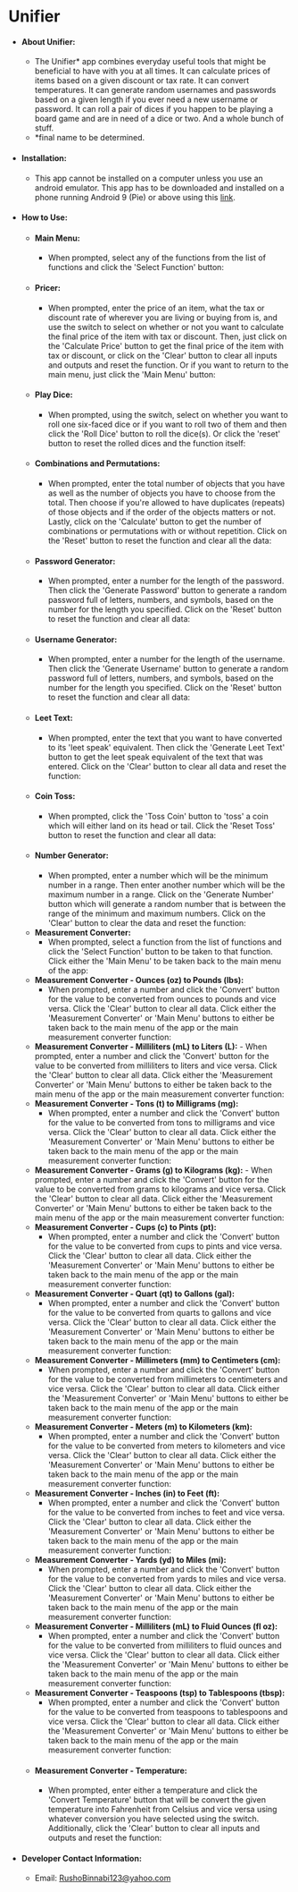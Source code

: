 # Unifier

- #### About Unifier:
	- The Unifier* app combines everyday useful tools that might be beneficial to have with you at all times. It can calculate prices of items based on a given discount or tax rate. It can convert temperatures. It can generate random usernames and passwords based on a given length if you ever need a new username or password. It can roll a pair of dices if you happen to be playing a board game and are in need of a dice or two. And a whole bunch of stuff.
	- *final name to be determined.
- #### Installation:
	- This app cannot be installed on a computer unless you use an android emulator. This app has to be downloaded and installed on a phone running Android 9 (Pie) or above using this [link](https://play.google.com/store/apps/details?id=rusho.app.unifer).

- #### How to Use:
	- #### Main Menu:
		- When prompted, select any of the functions from the list of functions and click the 'Select Function' button:
	- #### Pricer:
		- When prompted, enter the price of an item, what the tax or discount rate of wherever you are living or buying from is, and use the switch to select on whether or not you want to calculate the final price of the item with tax or discount. Then, just click on the 'Calculate Price' button to get the final price of the item with tax or discount, or click on the 'Clear' button to clear all inputs and outputs and reset the function. Or if you want to return to the main menu, just click the 'Main Menu' button:
	- #### Play Dice:
		- When prompted, using the switch, select on whether you want to roll one six-faced dice or if you want to roll two of them and then click the 'Roll Dice' button to roll the dice(s). Or click the 'reset' button to reset the rolled dices and the function itself:
	- #### Combinations and Permutations:
		- When prompted, enter the total number of objects that you have as well as the number of objects you have to choose from the total. Then choose if you're allowed to have duplicates (repeats) of those objects and if the order of the objects matters or not. Lastly, click on the 'Calculate' button to get the number of combinations or permutations with or without repetition. Click on the 'Reset' button to reset the function and clear all the data:
	- #### Password Generator:
		- When prompted, enter a number for the length of the password. Then click the 'Generate Password' button to generate a random password full of letters, numbers, and symbols, based on the number for the length you specified. Click on the 'Reset' button to reset the function and clear all data:
	- #### Username Generator:
		- When prompted, enter a number for the length of the username. Then click the 'Generate Username' button to generate a random password full of letters, numbers, and symbols, based on the number for the length you specified. Click on the 'Reset' button to reset the function and clear all data:
	- #### Leet Text:
		- When prompted, enter the text that you want to have converted to its 'leet speak' equivalent. Then click the 'Generate Leet Text' button to get the leet speak equivalent of the text that was entered. Click on the 'Clear' button to clear all data and reset the function:
	- #### Coin Toss:
		- When prompted, click the 'Toss Coin' button to 'toss' a coin which will either land on its head or tail. Click the 'Reset Toss' button to reset the function and clear all data:
	- #### Number Generator:
		- When prompted, enter a number which will be the minimum number in a range. Then enter another number which will be the maximum number in a range. Click on the 'Generate Number' button which will generate a random number that is between the range of the minimum and maximum numbers. Click on the 'Clear' button to clear the data and reset the function:
	- **Measurement Converter:**
		- When prompted, select a function from the list of functions and click the 'Select Function' button to be taken to that function. Click either the 'Main Menu' to be taken back to the main menu of the app:
	- **Measurement Converter - Ounces (oz) to Pounds (lbs):**
		- When prompted, enter a number and click the 'Convert' button for the value to be converted from ounces to pounds and vice versa. Click the 'Clear' button to clear all data. Click either the 'Measurement Converter' or 'Main Menu' buttons to either be taken back to the main menu of the app or the main measurement converter function:
	- **Measurement Converter - Milliliters (mL) to Liters (L):**
			- When prompted, enter a number and click the 'Convert' button for the value to be converted from milliliters to liters and vice versa. Click the 'Clear' button to clear all data. Click either the 'Measurement Converter' or 'Main Menu' buttons to either be taken back to the main menu of the app or the main measurement converter function:
	- **Measurement Converter - Tons (t) to Milligrams (mg):**
		- When prompted, enter a number and click the 'Convert' button for the value to be converted from tons to milligrams and vice versa. Click the 'Clear' button to clear all data. Click either the 'Measurement Converter' or 'Main Menu' buttons to either be taken back to the main menu of the app or the main measurement converter function:
	- **Measurement Converter - Grams (g) to Kilograms (kg):**
			- When prompted, enter a number and click the 'Convert' button for the value to be converted from grams to kilograms and vice versa. Click the 'Clear' button to clear all data. Click either the 'Measurement Converter' or 'Main Menu' buttons to either be taken back to the main menu of the app or the main measurement converter function:
	- **Measurement Converter - Cups (c) to Pints (pt):**
		- When prompted, enter a number and click the 'Convert' button for the value to be converted from cups to pints and vice versa. Click the 'Clear' button to clear all data. Click either the 'Measurement Converter' or 'Main Menu' buttons to either be taken back to the main menu of the app or the main measurement converter function:
	- **Measurement Converter - Quart (qt) to Gallons (gal):**
		- When prompted, enter a number and click the 'Convert' button for the value to be converted from quarts to gallons and vice versa. Click the 'Clear' button to clear all data. Click either the 'Measurement Converter' or 'Main Menu' buttons to either be taken back to the main menu of the app or the main measurement converter function:
	- **Measurement Converter - Millimeters (mm) to Centimeters (cm):**
		- When prompted, enter a number and click the 'Convert' button for the value to be converted from millimeters to centimeters and vice versa. Click the 'Clear' button to clear all data. Click either the 'Measurement Converter' or 'Main Menu' buttons to either be taken back to the main menu of the app or the main measurement converter function:
	- **Measurement Converter - Meters (m) to Kilometers (km):**
		- When prompted, enter a number and click the 'Convert' button for the value to be converted from meters to kilometers and vice versa. Click the 'Clear' button to clear all data. Click either the 'Measurement Converter' or 'Main Menu' buttons to either be taken back to the main menu of the app or the main measurement converter function:
	- **Measurement Converter - Inches (in) to Feet (ft):**
		- When prompted, enter a number and click the 'Convert' button for the value to be converted from inches to feet and vice versa. Click the 'Clear' button to clear all data. Click either the 'Measurement Converter' or 'Main Menu' buttons to either be taken back to the main menu of the app or the main measurement converter function:
	- **Measurement Converter - Yards (yd) to Miles (mi):**
		- When prompted, enter a number and click the 'Convert' button for the value to be converted from yards to miles and vice versa. Click the 'Clear' button to clear all data. Click either the 'Measurement Converter' or 'Main Menu' buttons to either be taken back to the main menu of the app or the main measurement converter function:
	- **Measurement Converter - Milliliters (mL) to Fluid Ounces (fl oz):**
		- When prompted, enter a number and click the 'Convert' button for the value to be converted from milliliters to fluid ounces and vice versa. Click the 'Clear' button to clear all data. Click either the 'Measurement Converter' or 'Main Menu' buttons to either be taken back to the main menu of the app or the main measurement converter function:
	- **Measurement Converter - Teaspoons (tsp) to Tablespoons (tbsp):**
		- When prompted, enter a number and click the 'Convert' button for the value to be converted from teaspoons to tablespoons and vice versa. Click the 'Clear' button to clear all data. Click either the 'Measurement Converter' or 'Main Menu' buttons to either be taken back to the main menu of the app or the main measurement converter function:
	- #### Measurement Converter - Temperature:
		- When prompted, enter either a temperature and click the 'Convert Temperature' button that will be convert the given temperature into Fahrenheit from Celsius and vice versa using whatever conversion you have selected using the switch. Additionally, click the 'Clear' button to clear all inputs and outputs and reset the function:
- #### Developer Contact Information:
	- Email: RushoBinnabi123@yahoo.com
